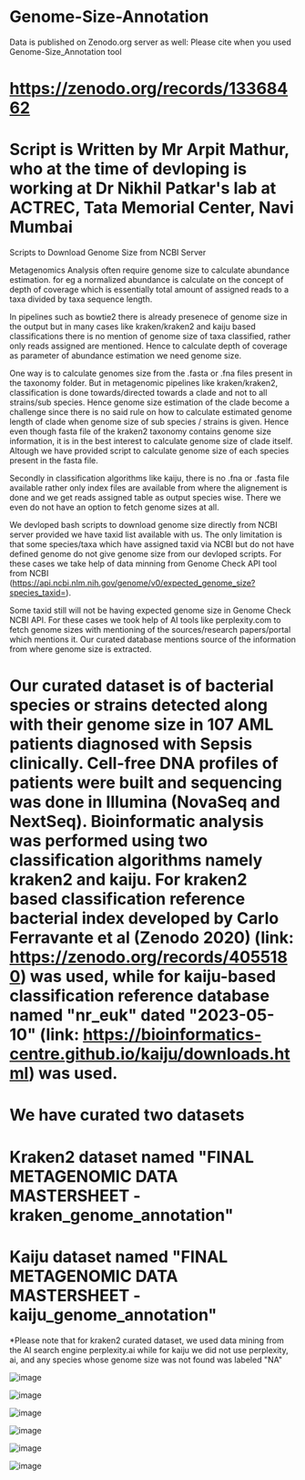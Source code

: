 # Genome-Size-Annotation

Data is published on Zenodo.org server as well: Please cite when you used Genome-Size_Annotation tool 

# https://zenodo.org/records/13368462


# Script is Written by Mr Arpit Mathur, who at the time of devloping is working at Dr Nikhil Patkar's lab at ACTREC, Tata Memorial Center, Navi Mumbai


Scripts to Download Genome Size from NCBI Server 

Metagenomics Analysis often require genome size to calculate abundance estimation. for eg a normalized abundance is calculate on the concept of depth of coverage which is essentially total amount of assigned reads to a taxa divided by taxa sequence length. 

In pipelines such as bowtie2 there is already presenece of genome size in the output but in many cases like kraken/kraken2 and kaiju based classifications there is no mention of genome size of taxa classified, rather only reads assigned are mentioned. Hence to calculate depth of coverage as parameter of abundance estimation we need genome size. 

One way is to calculate genomes size from the .fasta or .fna files present in the taxonomy folder. But in metagenomic pipelines like kraken/kraken2, classification is done towards/directed towards a clade and not to all strains/sub species. Hence genome size estimation of the clade become a challenge since there is no said rule on how to calculate estimated genome length of clade when genome size of sub species / strains is given. Hence even though fasta file of the kraken2 taxonomy contains genome size information, it is in the best interest to calculate genome size of clade itself. Altough we have provided script to calculate genome size of each species present in the fasta file.  

Secondly in classification algorithms like kaiju, there is no .fna or .fasta file available rather only index files are available from where the alignement is done and we get reads assigned table as output species wise. There we even do not have an option to fetch genome sizes at all. 

We devloped bash scripts to download genome size directly from NCBI server provided we have taxid list available with us. The only limitation is that some species/taxa which have assigned taxid via NCBI but do not have defined genome do not give genome size from our devloped scripts. For these cases we take help of data minning from Genome Check API tool from NCBI (https://api.ncbi.nlm.nih.gov/genome/v0/expected_genome_size?species_taxid=<taxid>).  

Some taxid still will not be having expected genome size in Genome Check NCBI API.  For these cases we took help of AI tools like perplexity.com to fetch genome sizes with mentioning of the sources/research papers/portal which mentions it. Our curated database mentions source of the information from where genome size is extracted. 


# Our curated dataset is of bacterial species or strains detected along with their genome size in 107 AML patients diagnosed with Sepsis clinically. Cell-free DNA profiles of patients were built and sequencing was done in Illumina (NovaSeq and NextSeq). Bioinformatic analysis was performed using two classification algorithms namely kraken2 and kaiju. For kraken2  based classification reference bacterial index developed by Carlo Ferravante et al (Zenodo 2020)  (link: https://zenodo.org/records/4055180) was used, while for kaiju-based classification reference database named "nr_euk" dated "2023-05-10" (link: https://bioinformatics-centre.github.io/kaiju/downloads.html) was used.



# We have curated two datasets

# Kraken2 dataset named "FINAL METAGENOMIC DATA MASTERSHEET - kraken_genome_annotation"
# Kaiju dataset named "FINAL METAGENOMIC DATA MASTERSHEET - kaiju_genome_annotation"

*Please note that for kraken2 curated dataset, we used data mining from the AI search engine perplexity.ai while for kaiju we did not use perplexity, ai, and any species whose genome size was not found was labeled "NA"

![image](https://github.com/user-attachments/assets/a2733c74-9544-4b5d-841a-f0459022a865)


![image](https://github.com/user-attachments/assets/6006f78e-6af2-4149-b5b9-9fe946b66426)


![image](https://github.com/user-attachments/assets/53bea1d8-2dc5-4332-a2e9-8e9657c92e8c)

![image](https://github.com/user-attachments/assets/2756722f-a0f6-4285-8938-27d3745bb8f2)

![image](https://github.com/user-attachments/assets/fc948580-827a-47e4-8e85-084b1e2cea7d)

![image](https://github.com/user-attachments/assets/3723aff3-d0aa-4ba2-9fdf-0fbdd65d292c)


